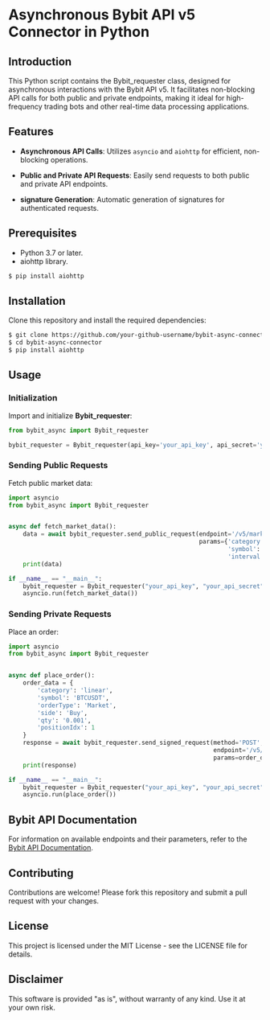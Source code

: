 # Asynchronous Bybit API v5 Connector in Python
## Introduction
This Python script contains the Bybit_requester class, designed for asynchronous interactions with the Bybit API v5. It facilitates non-blocking API calls for both public and private endpoints, making it ideal for high-frequency trading bots and other real-time data processing applications.

## Features
- **Asynchronous API Calls**: Utilizes `asyncio` and `aiohttp` for efficient, non-blocking operations.

- **Public and Private API Requests**: Easily send requests to both public and private API endpoints.

- **signature Generation**: Automatic generation of signatures for authenticated requests.

## Prerequisites
- Python 3.7 or later.
- aiohttp library.
```bash
$ pip install aiohttp
```

## Installation
Clone this repository and install the required dependencies:

```bash
$ git clone https://github.com/your-github-username/bybit-async-connector.git
$ cd bybit-async-connector
$ pip install aiohttp
```
## Usage
### Initialization


Import and initialize **Bybit_requester**:

```python
from bybit_async import Bybit_requester

bybit_requester = Bybit_requester(api_key='your_api_key', api_secret='your_api_secret')
```

### Sending Public Requests

Fetch public market data:

```python
import asyncio
from bybit_async import Bybit_requester


async def fetch_market_data():
    data = await bybit_requester.send_public_request(endpoint='/v5/market/kline', 
                                                     params={'category':'linear',
                                                             'symbol': 'BTCUSDT',
                                                             'interval':'D'})
    print(data)

if __name__ == "__main__":
    bybit_requester = Bybit_requester("your_api_key", "your_api_secret")
    asyncio.run(fetch_market_data())
```
### Sending Private Requests
Place an order:

```python
import asyncio
from bybit_async import Bybit_requester


async def place_order():
    order_data = {
        'category': 'linear',
        'symbol': 'BTCUSDT',
        'orderType': 'Market',
        'side': 'Buy',
        'qty': '0.001',
        'positionIdx': 1
    }
    response = await bybit_requester.send_signed_request(method='POST',
                                                         endpoint='/v5/order/create',
                                                         params=order_data)
    print(response)

if __name__ == "__main__":
    bybit_requester = Bybit_requester("your_api_key", "your_api_secret")
    asyncio.run(place_order())
```
## Bybit API Documentation
For information on available endpoints and their parameters, refer to the [Bybit API Documentation](https://bybit-exchange.github.io/docs/v5/intro).

## Contributing
Contributions are welcome! Please fork this repository and submit a pull request with your changes.

## License
This project is licensed under the MIT License - see the LICENSE file for details.

## Disclaimer
This software is provided "as is", without warranty of any kind. Use it at your own risk.

